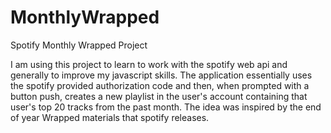 # MonthlyWrapped
Spotify Monthly Wrapped Project

I am using this project to learn to work with the spotify web api and generally to improve my javascript skills. 
The application essentially uses the spotify provided authorization code and then, when prompted with a button push, creates a new playlist
in the user's account containing that user's top 20 tracks from the past month. The idea was inspired by the end of year Wrapped materials
that spotify releases.
